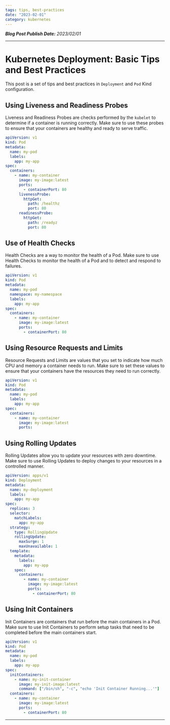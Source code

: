 ```yaml
---
tags: tips, best-practices
date: "2023-02-01"
category: kubernetes
---
```


*__Blog Post Publish Date:__ 2023/02/01*

---

# Kubernetes Deployment: Basic Tips and Best Practices

This post is a set of tips and best practices in `Deployment` and `Pod` Kind configuration.

## Using Liveness and Readiness Probes

Liveness and Readiness Probes are checks performed by the `kubelet` to determine if a container is running correctly. Make sure to use these probes to ensure that your containers are healthy and ready to serve traffic.

```yaml
apiVersion: v1
kind: Pod
metadata:
  name: my-pod
  labels:
    app: my-app
spec:
  containers:
    - name: my-container
      image: my-image:latest
      ports:
        - containerPort: 80
      livenessProbe:
        httpGet:
          path: /healthz
          port: 80
      readinessProbe:
        httpGet:
          path: /readyz
          port: 80
```

## Use of Health Checks

Health Checks are a way to monitor the health of a Pod. Make sure to use Health Checks to monitor the health of a Pod and to detect and respond to failures.

```yaml
apiVersion: v1
kind: Pod
metadata:
  name: my-pod
  namespace: my-namespace
  labels:
    app: my-app
spec:
  containers:
    - name: my-container
      image: my-image:latest
      ports:
        - containerPort: 80
```

## Using Resource Requests and Limits

Resource Requests and Limits are values that you set to indicate how much CPU and memory a container needs to run. Make sure to set these values to ensure that your containers have the resources they need to run correctly.

```yaml
apiVersion: v1
kind: Pod
metadata:
  name: my-pod
  labels:
    app: my-app
spec:
  containers:
    - name: my-container
      image: my-image:latest
      ports:
```

## Using Rolling Updates

Rolling Updates allow you to update your resources with zero downtime. Make sure to use Rolling Updates to deploy changes to your resources in a controlled manner.

```yaml
apiVersion: apps/v1
kind: Deployment
metadata:
  name: my-deployment
  labels:
    app: my-app
spec:
  replicas: 3
  selector:
    matchLabels:
      app: my-app
  strategy:
    type: RollingUpdate
    rollingUpdate:
      maxSurge: 1
      maxUnavailable: 1
  template:
    metadata:
      labels:
        app: my-app
    spec:
      containers:
        - name: my-container
          image: my-image:latest
          ports:
            - containerPort: 80
```

## Using Init Containers

Init Containers are containers that run before the main containers in a Pod. Make sure to use Init Containers to perform setup tasks that need to be completed before the main containers start.

```yaml
apiVersion: v1
kind: Pod
metadata:
  name: my-pod
  labels:
    app: my-app
spec:
  initContainers:
    - name: my-init-container
      image: my-init-image:latest
      command: ["/bin/sh", "-c", "echo 'Init Container Running...'"]
  containers:
    - name: my-container
      image: my-image:latest
      ports:
        - containerPort: 80
```

---
